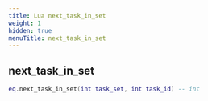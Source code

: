 ```yaml
---
title: Lua next_task_in_set
weight: 1
hidden: true
menuTitle: next_task_in_set
---
```

## next_task_in_set
```lua
eq.next_task_in_set(int task_set, int task_id) -- int
```